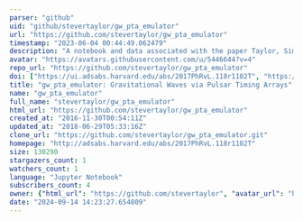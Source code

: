 ```yaml
---
parser: "github"
uid: "github/stevertaylor/gw_pta_emulator"
url: "https://github.com/stevertaylor/gw_pta_emulator"
timestamp: "2023-06-04 00:44:49.062479"
description: "A notebook and data associated with the paper Taylor, Simon, Sampson (2017)"
avatar: "https://avatars.githubusercontent.com/u/5446644?v=4"
repo_url: "https://github.com/stevertaylor/gw_pta_emulator"
doi: ["https://ui.adsabs.harvard.edu/abs/2017PhRvL.118r1102T", "https://ui.adsabs.harvard.edu/abs/2023ascl.soft05016T/abstract"]
title: "gw_pta_emulator: Gravitational Waves via Pulsar Timing Arrays"
name: "gw_pta_emulator"
full_name: "stevertaylor/gw_pta_emulator"
html_url: "https://github.com/stevertaylor/gw_pta_emulator"
created_at: "2016-11-30T00:54:11Z"
updated_at: "2018-06-29T05:33:16Z"
clone_url: "https://github.com/stevertaylor/gw_pta_emulator.git"
homepage: "http://adsabs.harvard.edu/abs/2017PhRvL.118r1102T"
size: 130290
stargazers_count: 1
watchers_count: 1
language: "Jupyter Notebook"
subscribers_count: 4
owner: {"html_url": "https://github.com/stevertaylor", "avatar_url": "https://avatars.githubusercontent.com/u/5446644?v=4", "login": "stevertaylor", "type": "User"}
date: "2024-09-14 14:23:27.654809"
---
```

